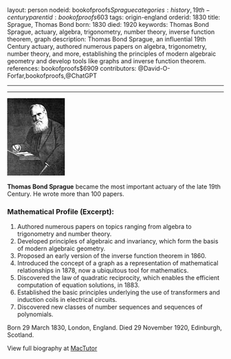 layout: person
nodeid: bookofproofs$Sprague
categories: history,19th-century
parentid: bookofproofs$603
tags: origin-england
orderid: 1830
title: Sprague, Thomas Bond
born: 1830
died: 1920
keywords: Thomas Bond Sprague, actuary, algebra, trigonometry, number theory, inverse function theorem, graph
description: Thomas Bond Sprague, an influential 19th Century actuary, authored numerous papers on algebra, trigonometry, number theory, and more, establishing the principles of modern algebraic geometry and develop tools like graphs and inverse function theorem.
references: bookofproofs$6909
contributors: @David-O-Forfar,bookofproofs,@ChatGPT

---



---

![Sprague.jpg](https://github.com/bookofproofs/bookofproofs.github.io/blob/main/_sources/_assets/images/portraits/Sprague.jpg?raw=true)

**Thomas Bond Sprague** became the most important actuary of the late 19th Century. He wrote more than 100 papers.

### Mathematical Profile (Excerpt):
1. Authored numerous papers on topics ranging from algebra to trigonometry and number theory. 
2. Developed principles of algebraic and invariancy, which form the basis of modern algebraic geometry. 
3. Proposed an early version of the inverse function theorem in 1860. 
4. Introduced the concept of a graph as a representation of mathematical relationships in 1878, now a ubiquitous tool for mathematics. 
5. Discovered the law of quadratic reciprocity, which enables the efficient computation of equation solutions, in 1883.
6. Established the basic principles underlying the use of transformers and induction coils in electrical circuits. 
7. Discovered new classes of number sequences and sequences of polynomials.

Born 29 March 1830, London, England. Died 29 November 1920, Edinburgh, Scotland.

View full biography at [MacTutor](https://mathshistory.st-andrews.ac.uk/Biographies/Sprague/)
